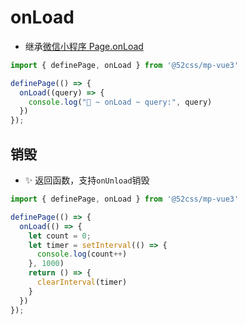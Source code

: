 # onLoad

* 继承[微信小程序 Page.onLoad](https://developers.weixin.qq.com/miniprogram/dev/reference/api/Page.html#onLoad-Object-query)

```ts
import { definePage, onLoad } from '@52css/mp-vue3'

definePage(() => {
  onLoad((query) => {
    console.log("🚀 ~ onLoad ~ query:", query)
  })
});
```

## 销毁

* ✨ 返回函数，支持`onUnload`销毁

```ts
import { definePage, onLoad } from '@52css/mp-vue3'

definePage(() => {
  onLoad(() => {
    let count = 0;
    let timer = setInterval(() => {
      console.log(count++)
    }, 1000)
    return () => {
      clearInterval(timer)
    }
  })
});
```